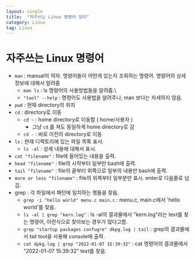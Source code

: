 ```yaml
---
layout: single
title:  "자주쓰는 Linux 명령어 정리"
category: Linux
tag: Linux
---
```


# 자주쓰는 Linux 명령어

- `man` : manual의 약자. 명령어들이 어떤게 있는지 조회하는 명령어. 명령어의 상세 정보에 대해서 알려줌
	- `man ls` : ls 명령어의 사용방법들을 알려줌.\
	- `"tool" --help` : 명령어도 사용법을 알려주나, man 보다는 자세하지 않음.
- `pwd` : 현재 directory의 위치
- `cd` : directory로 이동
	- `cd ~` : home directory로 이동함 ( home/사용자 )
		- 그냥 `cd` 를 쳐도 동일하게 home directory로 감
	- `cd -` : 바로 이전의 directory로 이동
- `ls` : 현재 디렉토리에 있는 파일 목록 표시.
	- `ls -al` : 상세 내용에 대해서 표시.
- `cat "filename"` : file에 들어있는 내용을 출력.
- `head "filename"` : file의 시작부터 일부만 bash에 출력.
- `tail "filename"` : file의 끝부터 위쪽으로 일부의 내용만 bash에 출력.
- `more or less "filename"` : file의 위쪽부터 일부분만 표시. enter로 다음줄로 넘김.
- grep : 각 파일에서 패턴에 일치하는 행들을 찾음.
	- `grep -i "hello world" menu.c main.c` : menu.c, main.c에서 'hello world'를 찾음.
	- `ls -al | grep "kern.log"` : ls -al의 결과물에서 "kern.log"라는 text를 찾는 명령어, 이런식으로 찾아보는 경우가 많다고함.
	- `grep "startup packages confugre" dkpg.log | tail` : grep의 결과물에서 tail tool을 사용해 console에 출력.
	- `cat dpkg.log | grep "2022-01-07 15:39:32"` : cat 명령어의 결과물에서 "2022-01-07 15:39:32" text를 찾음.